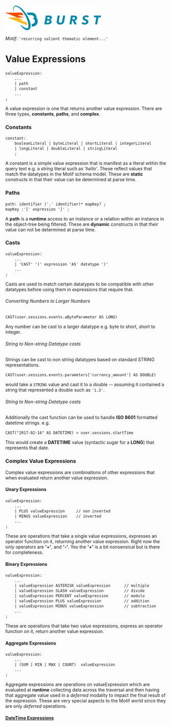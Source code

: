 ![Burst](../../doc/burst_small.png "")

_Motif:_ ```'recurring salient thematic element...'```

# Value Expressions
    valueExpression:
        ...
        | path
        | constant
        ...
    ;

A value expression is one that returns another value expression. There are three types, __constants__,
__paths__, and __complex__.

### Constants
    constant: 
        booleanLiteral | byteLiteral | shortLiteral | integerLiteral
        | longLiteral | doubleLiteral | stringLiteral 
        ;
A constant is a simple value expression that is manifest as a literal within the query text e.g. a string literal such
as _'hello'_.  These reflect values that match the datatypes in the Motif schema model.  These are
__static__ constructs in that their value can be determined at parse time.

### Paths
    path: identifier ('.' identifier)* mapKey? ;
    mapKey :'[' expression ']' ;
 A __path__ is a __runtime__ access to an instance or a relation within an instance in the object-tree 
 being filtered. These are __dynamic__ constructs in that their value can not be determined at parse time.
    
### Casts
    valueExpression:
        ...
        | 'CAST' '(' expression 'AS' datatype ')'
        ...
    ;
Casts are used to match certain datatypes to be compatible with other datatypes
before using them in expressions that require that. 

###### Converting Numbers to Larger Numbers
    CAST(user.sessions.events.aByteParameter AS LONG)
Any number can be cast to a larger datatype e.g. byte to short, short to integer.

###### String to Non-string Datatype casts
Strings can be cast to non string datatypes based on standard STRING representations.
   
    CAST(user.sessions.events.parameters['currency_amount'] AS DOUBLE)
would take a `STRING` value and cast it to a double -- assuming it contained a
string that represented a double such as `'1.3'`.
 

###### String to Non-string Datatype casts
Additionally the cast function can be used to handle __ISO 8601__ formatted datetime strings. e.g.

    CAST("2017-02-16" AS DATETIME) > user.sessions.startTime
This would create a __DATETIME__ value (syntactic sugar for a __LONG__) that represents that 
date. 

### Complex Value Expressions
Complex value expressions are combinations of other expressions that when evaluated return another
value expression.
    
#### Unary Expressions
    valueExpression:
        ...
        | PLUS valueExpression     // non inverted
        | MINUS valueExpression    // inverted
        ...
    ;

These are operations that take a single value expressions, expresses an operator function 
on it, returning another value expression. Right now the only operators are __'+'__, and
__'-'__. Yes the __'+'__ is a bit nonsensical but is there for completeness.

#### Binary Expressions
    valueExpression:
        ...
        | valueExpression ASTERISK valueExpression      // multiple
        | valueExpression SLASH valueExpression         // divide
        | valueExpression PERCENT valueExpression       // modulo
        | valueExpression PLUS valueExpression          // addition
        | valueExpression MINUS valueExpression         // subtraction
        ...
    ;

These are operations that take two value expressions, express an operator function 
on it, return another value expression.

#### Aggregate Expressions
    valueExpression:
        ...
        | (SUM | MIN | MAX | COUNT)  valueExpression
        ...
    ;

Aggregate expressions are operations on valueExpression which are evaluated at __runtime__ collecting data across the traversal
and then having that aggregate value used in a _deferred_ modality to 
impact the final result of the expression. These are very special aspects to
the Motif world since they are only _deferred_ operations. 



#### [DateTime Expressions](datetime.md) 
